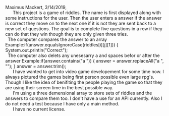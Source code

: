   Maximus Mackert,
  3/14/2019,
  <br />
&nbsp; &nbsp; &nbsp; This project is a game of riddles. The name is first displayed along with some instructions for the user.
Then the user enters a answer if the answer is correct they move on to the next one if it is not they are sent back to a 
new set of questions. The goal is to complete five questions in a row if they can do that they win though they are only
given three tries.<br />
&nbsp; The computer compares the answer to an array Example:if(answer.equalsIgnoreCase(riddles[i][j][1])) {
					System.out.println("Correct");<br />
&nbsp; The computer also delets any unesesarry a and spaces befor or after the answer Example:if(answer.contains("a ")) {
					answer = answer.replaceAll("a ", "");
				}
				answer = answer.trim();<br />
&nbsp; &nbsp; &nbsp; I have wanted to get into video game developement for some time now. I always pictured the games being first person 
possible even large rpg's. Though I like the idea of benifiting the people playing the game so that they are using their 
screen time in the best possible way.<br />
&nbsp; &nbsp; &nbsp; I'm using a three demensional array to store sets of riddles and the answers to compare them too. I don't have a use for
an API currently. Also I do not need a test because I have only a main method.<br />
&nbsp; &nbsp; &nbsp; I have no current license.

